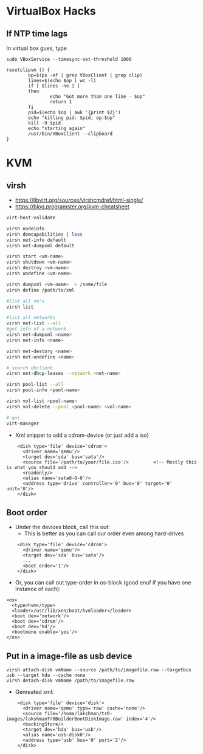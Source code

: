 # VirtualBox Hacks

## If NTP time lags

In virtual box gues, type

```
sudo VBoxService --timesync-set-threshold 1000
```

```
resetclipvm () {
        op=$(ps -ef | grep VBoxClient | grep clip)
        lines=$(echo $op | wc -l)
        if [ $lines -ne 1 ]
        then
                echo "Got more than one line - $op"
                return 1
        fi
        pid=$(echo $op | awk '{print $2}')
        echo "killing pid: $pid, op:$op"
        kill -9 $pid
        echo "starting again"
        /usr/bin/VBoxClient --clipboard
}
```

# KVM

## virsh

* https://libvirt.org/sources/virshcmdref/html-single/
* https://blog.programster.org/kvm-cheatsheet

```sh
virt-host-validate

virsh nodeinfo
virsh domcapabilities | less
virsh net-info default
virsh net-dumpxml default

virsh start <vm-name>
virsh shutdown <vm-name>
virsh destroy <vm-name>
virsh undefine <vm-name>

virsh dumpxml <vm-name>  > /some/file
virsh define /path/to/xml

#list all vm's
virsh list

#list all networks
virsh net-list --all
#get info of a network
virsh net-dumpxml <name>
virsh net-info <name>

virsh net-destory <name>
virsh net-undefine <name>

# search dhclient
virsh net-dhcp-leases --network <net-name>

virsh pool-list --all
virsh pool-info <pool-name>

virsh vol-list <pool-name>
virsh vol-delete --pool <pool-name> <vol-name>

# gui
virt-manager
```

* Xml snippet to add a cdrom-device (or just add a iso)

```
    <disk type='file' device='cdrom'>
      <driver name='qemu'/>
      <target dev='sda' bus='sata'/>
      <source file='/path/to/your/file.iso'/>         <!-- Mostly this is what you should add -->
      <readonly/>
      <alias name='sata0-0-0'/>
      <address type='drive' controller='0' bus='0' target='0' unit='0'/>
    </disk>
```

## Boot order

* Under the devices block, call this out:
  * This is better as you can call our order even among hard-drives
```
    <disk type='file' device='cdrom'>
      <driver name='qemu'/>
      <target dev='sda' bus='sata'/>
      ...
      <boot order='1'/>
    </disk>
```
* Or, you can call out type-order in os-block (good enuf if you have one instance of each):
```
<os>
  <type>hvm</type>
  <loader>/usr/lib/xen/boot/hvmloader</loader>
  <boot dev='network'/>
  <boot dev='cdrom'/>
  <boot dev='hd'/>
  <bootmenu enable='yes'/>
</os>
```

## Put in a image-file as usb device

```
virsh attach-disk vmName --source /path/to/imagefile.raw --targetbus usb --target hda --cache none
virsh detach-disk vmName /path/to/imagefile.raw
```
* Genreated xml:
```
    <disk type='file' device='disk'>
      <driver name='qemu' type='raw' cache='none'/>
      <source file='/home/lakshman/tr0-images/lakshmanTr0BuilderBootDiskImage.raw' index='4'/>
      <backingStore/>
      <target dev='hda' bus='usb'/>
      <alias name='usb-disk0'/>
      <address type='usb' bus='0' port='2'/>
    </disk>
```


